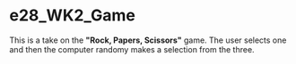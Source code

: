 # e28_WK2_Game
This is a take on the **"Rock, Papers, Scissors"** game.  The user selects one and then the computer randomy makes a selection from the three.



